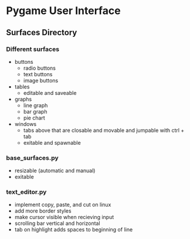 # Pygame User Interface

## Surfaces Directory

### Different surfaces

- buttons
    - radio buttons
    - text buttons
    - image buttons
- tables
    - editable and saveable
- graphs
    - line graph
    - bar graph
    - pie chart
- windows
    - tabs above that are closable and movable and jumpable with ctrl + tab
    - exitable and spawnable

### base_surfaces.py
- resizable (automatic and manual)
- exitable

### text_editor.py
- implement copy, paste, and cut on linux
- add more border styles
- make cursor visible when recieving input
- scrolling bar vertical and horizontal
- tab on highlight adds spaces to beginning of line
